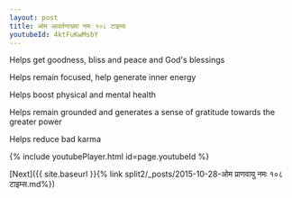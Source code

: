 ```yaml
---
layout: post
title: ओम आवर्तनाख्या नमः १०८ टाइम्स
youtubeId: 4ktFuKwMsbY
---
```

 
 
Helps get goodness, bliss and peace and God's blessings
 
Helps remain focused, help generate inner energy 
 
Helps boost physical and mental health 
 
Helps remain grounded and generates a sense of gratitude towards the greater power 
 
Helps reduce bad karma
 
 
 
 


{% include youtubePlayer.html id=page.youtubeId %}
 
[Next]({{ site.baseurl }}{% link  split2/_posts/2015-10-28-ओम प्राणवायु नमः १०८ टाइम्स.md%})
 
